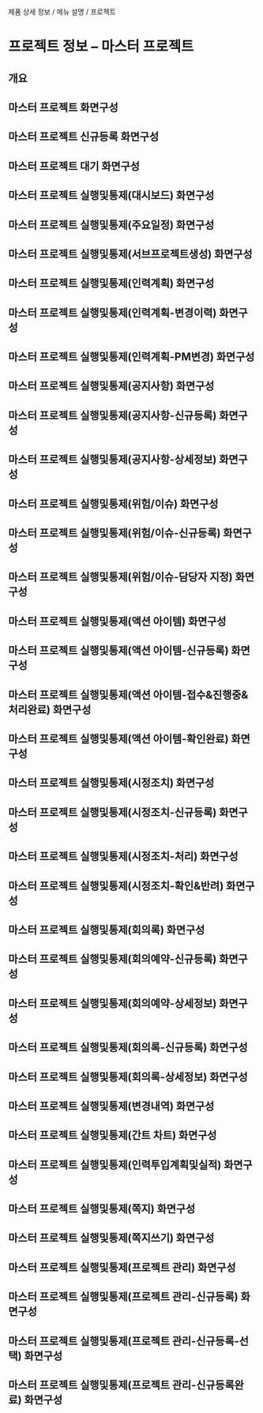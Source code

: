 <!--breadcrumb:제품 상세 정보 / 메뉴 설명 / 프로젝트--><span class="md-breadcrumb">제품 상세 정보 / 메뉴 설명 / 프로젝트</span>
# 프로젝트 정보 – 마스터 프로젝트
<!--5th-h2-toc-->
## 개요

## 마스터 프로젝트 화면구성

## 마스터 프로젝트 신규등록 화면구성

## 마스터 프로젝트 대기 화면구성

## 마스터 프로젝트 실행및통제(대시보드) 화면구성

## 마스터 프로젝트 실행및통제(주요일정) 화면구성

## 마스터 프로젝트 실행및통제(서브프로젝트생성) 화면구성

## 마스터 프로젝트 실행및통제(인력계획) 화면구성

## 마스터 프로젝트 실행및통제(인력계획-변경이력) 화면구성

## 마스터 프로젝트 실행및통제(인력계획-PM변경) 화면구성

## 마스터 프로젝트 실행및통제(공지사항) 화면구성

## 마스터 프로젝트 실행및통제(공지사항-신규등록) 화면구성

## 마스터 프로젝트 실행및통제(공지사항-상세정보) 화면구성

## 마스터 프로젝트 실행및통제(위험/이슈) 화면구성

## 마스터 프로젝트 실행및통제(위험/이슈-신규등록) 화면구성

## 마스터 프로젝트 실행및통제(위험/이슈-담당자 지정) 화면구성

## 마스터 프로젝트 실행및통제(액션 아이템) 화면구성

## 마스터 프로젝트 실행및통제(액션 아이템-신규등록) 화면구성

## 마스터 프로젝트 실행및통제(액션 아이템-접수&진행중&처리완료) 화면구성

## 마스터 프로젝트 실행및통제(액션 아이템-확인완료) 화면구성

## 마스터 프로젝트 실행및통제(시정조치) 화면구성

## 마스터 프로젝트 실행및통제(시정조치-신규등록) 화면구성

## 마스터 프로젝트 실행및통제(시정조치-처리) 화면구성

## 마스터 프로젝트 실행및통제(시정조치-확인&반려) 화면구성

## 마스터 프로젝트 실행및통제(회의록) 화면구성

## 마스터 프로젝트 실행및통제(회의예약-신규등록) 화면구성

## 마스터 프로젝트 실행및통제(회의예약-상세정보) 화면구성

## 마스터 프로젝트 실행및통제(회의록-신규등록) 화면구성

## 마스터 프로젝트 실행및통제(회의록-상세정보) 화면구성

## 마스터 프로젝트 실행및통제(변경내역) 화면구성

## 마스터 프로젝트 실행및통제(간트 차트) 화면구성

## 마스터 프로젝트 실행및통제(인력투입계획및실적) 화면구성

## 마스터 프로젝트 실행및통제(쪽지) 화면구성

## 마스터 프로젝트 실행및통제(쪽지쓰기) 화면구성

## 마스터 프로젝트 실행및통제(프로젝트 관리) 화면구성

## 마스터 프로젝트 실행및통제(프로젝트 관리-신규등록) 화면구성

## 마스터 프로젝트 실행및통제(프로젝트 관리-신규등록-선택) 화면구성

## 마스터 프로젝트 실행및통제(프로젝트 관리-신규등록완료) 화면구성

